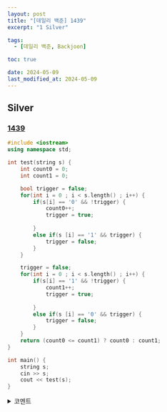 ```yaml
---
layout: post
title: "[데일리 백준] 1439"
excerpt: "1 Silver"

tags:
  - [데일리 백준, Backjoon]

toc: true

date: 2024-05-09
last_modified_at: 2024-05-09
---
```

## Silver
### [1439][def]

```c++
#include <iostream>
using namespace std;

int test(string s) {
    int count0 = 0;
    int count1 = 0;

    bool trigger = false;
    for(int i = 0 ; i < s.length() ; i++) {
        if(s[i] == '0' && !trigger) {
            count0++;
            trigger = true;
        
        }
        else if(s [i] == '1' && trigger) {
            trigger = false;
        }
    }

    trigger = false;
    for(int i = 0 ; i < s.length() ; i++) {
        if(s[i] == '1' && !trigger) {
            count1++;
            trigger = true;
        
        }
        else if(s [i] == '0' && trigger) {
            trigger = false;
        }
    }
    return (count0 <= count1) ? count0 : count1;
}

int main() {
    string s;
    cin >> s;
    cout << test(s);
}
```

<details>
<summary>코멘트</summary>
<div markdown="1">

- 아이디어(점화식)

![recurrence_relation][def2]

</div>
</details>

[def]: https://www.acmicpc.net/problem/1439
[def2]: https://i.imgur.com/WrhdMV0.png
